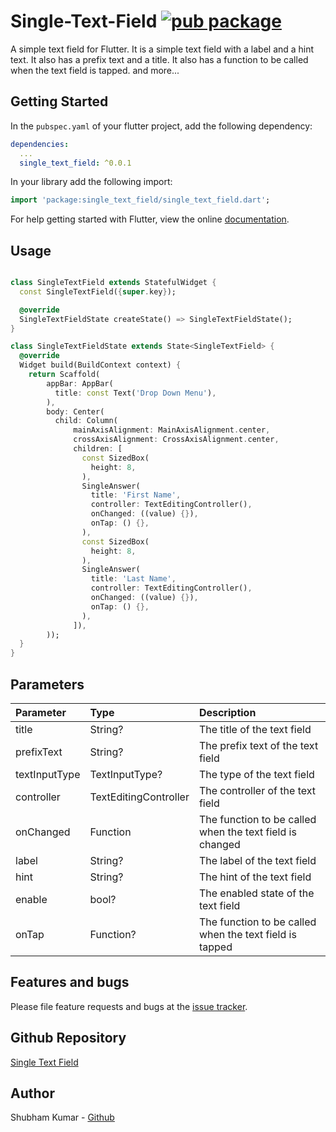 # Single-Text-Field [![pub package](https://img.shields.io/pub/v/single_text_field.svg)](https://pub.dartlang.org/packages/single_text_field)

A simple text field for Flutter. It is a simple text field with a label and a hint text. It also has a prefix text and a title. It also has a function to be called when the text field is tapped. and more...

## Getting Started

In the `pubspec.yaml` of your flutter project, add the following dependency:

```yaml
dependencies:
  ...
  single_text_field: ^0.0.1
```

In your library add the following import:

```dart
import 'package:single_text_field/single_text_field.dart';
```

For help getting started with Flutter, view the online [documentation](https://flutter.io/).

## Usage

```dart

class SingleTextField extends StatefulWidget {
  const SingleTextField({super.key});

  @override
  SingleTextFieldState createState() => SingleTextFieldState();
}

class SingleTextFieldState extends State<SingleTextField> {
  @override
  Widget build(BuildContext context) {
    return Scaffold(
        appBar: AppBar(
          title: const Text('Drop Down Menu'),
        ),
        body: Center(
          child: Column(
              mainAxisAlignment: MainAxisAlignment.center,
              crossAxisAlignment: CrossAxisAlignment.center,
              children: [
                const SizedBox(
                  height: 8,
                ),
                SingleAnswer(
                  title: 'First Name',
                  controller: TextEditingController(),
                  onChanged: ((value) {}),
                  onTap: () {},
                ),
                const SizedBox(
                  height: 8,
                ),
                SingleAnswer(
                  title: 'Last Name',
                  controller: TextEditingController(),
                  onChanged: ((value) {}),
                  onTap: () {},
                ),
              ]),
        ));
  }
}

```

## Parameters

| Parameter     | Type                  | Description                                              |
| :------------ | :-------------------- | :------------------------------------------------------- |
| title         | String?               | The title of the text field                              |
| prefixText    | String?               | The prefix text of the text field                        |
| textInputType | TextInputType?        | The type of the text field                               |
| controller    | TextEditingController | The controller of the text field                         |
| onChanged     | Function              | The function to be called when the text field is changed |
| label         | String?               | The label of the text field                              |
| hint          | String?               | The hint of the text field                               |
| enable        | bool?                 | The enabled state of the text field                      |
| onTap         | Function?             | The function to be called when the text field is tapped  |

## Features and bugs

Please file feature requests and bugs at the [issue tracker][tracker].

## Github Repository

[Single Text Field][githubrepo]

## Author

Shubham Kumar - [Github](https://github.com/shubham0809200)

[tracker]: https://github.com/shubham0809200/Single-Text-Field/issues
[githubrepo]: https://github.com/shubham0809200/Single-Text-Field
